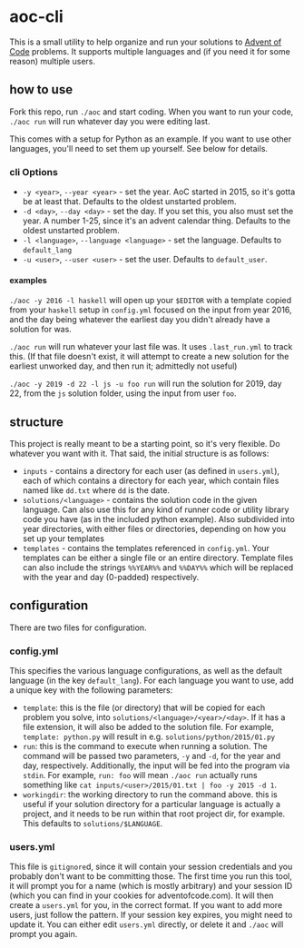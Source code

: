 # aoc-cli

This is a small utility to help organize and run your solutions to [Advent of
Code](http://adventofcode.com/) problems. It supports multiple languages and (if
you need it for some reason) multiple users.

## how to use

Fork this repo, run `./aoc` and start coding. When you want to run your code,
`./aoc run` will run whatever day you were editing last.

This comes with a setup for Python as an example. If you want to use other
languages, you'll need to set them up yourself. See below for details.

### cli Options

* `-y <year>`, `--year <year>` - set the year. AoC started in 2015, so it's
    gotta be at least that. Defaults to the oldest unstarted problem.
* `-d <day>`, `--day <day>` - set the day. If you set this, you also must set
    the year. A number 1-25, since it's an advent calendar thing. Defaults to
    the oldest unstarted problem.
* `-l <language>`, `--language <language>` - set the language. Defaults to
    `default_lang`
* `-u <user>`, `--user <user>` - set the user. Defaults to `default_user`.

#### examples

`./aoc -y 2016 -l haskell` will open up your `$EDITOR` with a template copied
from your `haskell` setup in `config.yml` focused on the input from year 2016,
and the day being whatever the earliest day you didn't already have a solution
for was.

`./aoc run` will run whatever your last file was. It uses `.last_run.yml` to
track this. (If that file doesn't exist, it will attempt to create a new
solution for the earliest unworked day, and then run it; admittedly not useful)

`./aoc -y 2019 -d 22 -l js -u foo run` will run the solution for 2019, day 22,
from the `js` solution folder, using the input from user `foo`.

## structure

This project is really meant to be a starting point, so it's very flexible. Do
whatever you want with it. That said, the initial structure is as follows:

* `inputs` - contains a directory for each user (as defined in `users.yml`),
    each of which contains a directory for each year, which contain files named
    like `dd.txt` where `dd` is the date.
* `solutions/<language>` - contains the solution code in the given language. Can
    also use this for any kind of runner code or utility library code you have
    (as in the included python example). Also subdivided into year directories,
    with either files or directories, depending on how you set up your templates
* `templates` - contains the templates referenced in `config.yml`. Your
    templates can be either a single file or an entire directory. Template files
    can also include the strings `%%YEAR%%` and `%%DAY%%` which will be replaced
    with the year and day (0-padded) respectively.


## configuration

There are two files for configuration.

### config.yml

This specifies the various language configurations, as well as the default
language (in the key `default_lang`). For each language you want to use, add
a unique key with the following parameters:

* `template`: this is the file (or directory) that will be copied for each
    problem you solve, into `solutions/<language>/<year>/<day>`. If it has
    a file extension, it will also be added to the solution file. For example,
    `template: python.py` will result in e.g. `solutions/python/2015/01.py`
* `run`: this is the command to execute when running a solution. The command
    will be passed two parameters, `-y` and `-d`, for the year and day,
    respectively. Additionally, the input will be fed into the program via
    `stdin`. For example, `run: foo` will mean `./aoc run` actually runs
    something like `cat inputs/<user>/2015/01.txt | foo -y 2015 -d 1`.
* `workingdir`: the working directory to run the command above. this is useful
    if your solution directory for a particular language is actually a project,
    and it needs to be run within that root project dir, for example. This
    defaults to `solutions/$LANGUAGE`.

### users.yml

This file is `gitignore`d, since it will contain your session credentials and
you probably don't want to be committing those. The first time you run this
tool, it will prompt you for a name (which is mostly arbitrary) and your session
ID (which you can find in your cookies for adventofcode.com). It will then
create a `users.yml` for you, in the correct format. If you want to add more
users, just follow the pattern. If your session key expires, you might need to
update it. You can either edit `users.yml` directly, or delete it and `./aoc`
will prompt you again.
